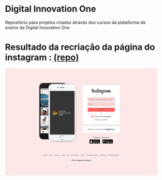 # Digital Innovation One

Repositório para projetos criados através dos cursos da plataforma de ensino da Digital Innovation One

#

# Resultado da recriação da página do instagram : <a href="https://github.com/lucian-af/digital-innovation-one/tree/main/recriando-home-instagran" target="_blank">(repo)</a>

<img src="./recriando-home-instagran/assets/img-final.png" alt="Imagem do projeto concluído"/>
